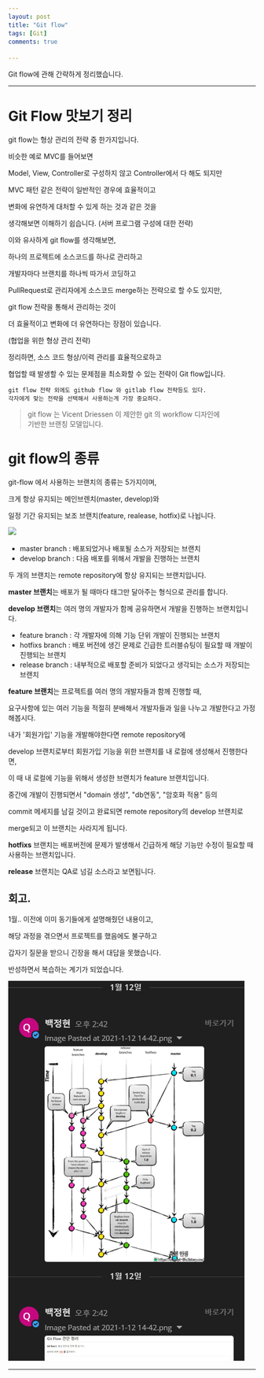 ```yaml
---
layout: post
title: "Git flow"
tags: [Git]
comments: true

---
```


Git flow에 관해 간략하게 정리했습니다.

---

# Git Flow 맛보기 정리

git flow는 형상 관리의 전략 중 한가지입니다.

비슷한 예로 MVC를 들어보면

Model, View, Controller로 구성하지 않고 Controller에서 다 해도 되지만 

MVC 패턴 같은 전략이 일반적인 경우에 효율적이고 

변화에 유연하게 대처할 수 있게 하는 것과 같은 것을 

생각해보면 이해하기 쉽습니다. (서버 프로그램 구성에 대한 전략)

이와 유사하게 git flow를 생각해보면, 

하나의 프로젝트에 소스코드를 하나로 관리하고 

개발자마다 브랜치를 하나씩 따가서 코딩하고 

PullRequest로 관리자에게 소스코드 merge하는 전략으로 할 수도 있지만, 

git flow 전략을 통해서 관리하는 것이 

더 효율적이고 변화에 더 유연하다는 장점이 있습니다.

(협업을 위한 형상 관리 전략)

정리하면, 소스 코드 형상/이력 관리를 효율적으로하고 

협업할 때 발생할 수 있는 문제점을 최소화할 수 있는 전략이 Git flow입니다.

```
git flow 전략 외에도 github flow 와 gitlab flow 전략등도 있다. 
각자에게 맞는 전략을 선택해서 사용하는게 가장 중요하다.
```
> git flow 는 Vicent Driessen 이 제안한 git 의 workflow 디자인에 <br>기반한 브랜칭 모델입니다.

# git flow의 종류

git-flow 에서 사용하는 브랜치의 종류는 5가지이며,

크게 항상 유지되는 메인브렌치(master, develop)와 

일정 기간 유지되는 보조 브랜치(feature, realease, hotfix)로 나뉩니다.

<img src="https://img1.daumcdn.net/thumb/R1280x0/?scode=mtistory2&fname=https%3A%2F%2Fblog.kakaocdn.net%2Fdn%2Fd61e37%2FbtqzEDwW645%2FKyU8fJOoYSzCtNimOeyh2k%2Fimg.png">

* master branch : 배포되었거나 배포될 소스가 저장되는 브랜치
* develop branch : 다음 배포를 위해서 개발을 진행하는 브랜치

두 개의 브랜치는 remote repository에 항상 유지되는 브랜치입니다.

<strong>master 브랜치</strong>는 배포가 될 때마다 태그만 달아주는 형식으로 관리를 합니다.

<strong>develop 브랜치</strong>는 여러 명의 개발자가 함께 공유하면서 개발을 진행하는 브랜치입니다.

* feature branch : 각 개발자에 의해 기능 단위 개발이 진행되는 브랜치
* hotfixs branch : 배포 버전에 생긴 문제로 긴급한 트러블슈팅이 필요할 때 개발이 진행되는 브랜치
* release branch : 내부적으로 배포할 준비가 되었다고 생각되는 소스가 저장되는 브랜치

<strong>feature 브랜치</strong>는 프로젝트를 여러 명의 개발자들과 함께 진행할 때, 

요구사항에 있는 여러 기능을 적절히 분배해서 개발자들과 일을 나누고 개발한다고 가정해봅시다.

내가 '회원가입' 기능을 개발해야한다면 remote repository에 

develop 브랜치로부터 회원가입 기능을 위한 브랜치를 내 로컬에 생성해서 진행한다면,

이 때 내 로컬에 기능을 위해서 생성한 브랜치가 feature 브랜치입니다.

중간에 개발이 진행되면서 "domain 생성", "db연동", "암호화 적용" 등의 

commit 메세지를 남길 것이고 완료되면 remote repository의 develop 브랜치로 

merge되고 이 브랜치는 사라지게 됩니다.

<strong>hotfixs</strong> 브랜치는 배포버전에 문제가 발생해서 긴급하게 해당 기능만 수정이 필요할 때 사용하는 브랜치입니다.

<strong>release</strong> 브랜치는 QA로 넘길 소스라고 보면됩니다.

## 회고.

1월.. 이전에 이미 동기들에게 설명해줬던 내용이고,

해당 과정을 겪으면서 프로젝트를 했음에도 불구하고

갑자기 질문을 받으니 긴장을 해서 대답을 못했습니다.

반성하면서 복습하는 계기가 되었습니다.

<img src="/images/2021년/0310/깃플로우.PNG">

---
